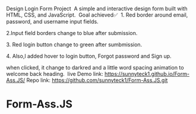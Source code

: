 Design Login Form Project
‎
‎A simple and interactive design form built with HTML, CSS, and JavaScript. 
‎
‎Goal achieved✅
‎
‎1. Red border around email, password, and username input fields.

‎2.Input field borders change to blue after submission.

‎3. Red login button change to green after sumbmission.

‎4. Also,l added hover to  login button, Forgot password and Sign up.

when clicked, it change to darkred and a little word spacing animation to welcome back heading. 
‎
live Demo link: https://sunnyteck1.github.io/Form-Ass.JS/
Repo link: https://github.com/sunnyteck1/Form-Ass.JS.git
# Form-Ass.JS
